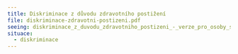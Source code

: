 ```yaml
---
title: Diskriminace z důvodu zdravotního postižení
file: diskriminace-zdravotni-postizeni.pdf
seeing: diskriminace_z_duvodu_zdravotniho_postizeni_-_verze_pro_osoby_se_zrakovym_postizenim.docx
situace:
  - diskriminace
---
```

